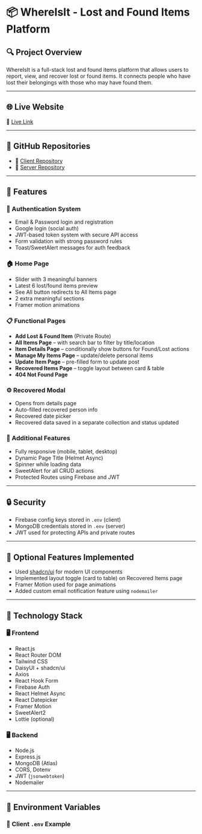 # 📦 WhereIsIt - Lost and Found Items Platform

## 🔍 Project Overview
WhereIsIt is a full-stack lost and found items platform that allows users to report, view, and recover lost or found items. It connects people who have lost their belongings with those who may have found them.

---

## 🌐 Live Website
🔗 [Live Link](https://lost-and-found-website-8c162.web.app)

---

## 📁 GitHub Repositories

- 🔗 [Client Repository](https://github.com/BELALKHANBK/lost-and-found-client-side)
- 🔗 [Server Repository](https://github.com/balal-hossen/lost-and-found-backend)

---

## 🚀 Features

### 🧑 Authentication System
- Email & Password login and registration
- Google login (social auth)
- JWT-based token system with secure API access
- Form validation with strong password rules
- Toast/SweetAlert messages for auth feedback

### 🏠 Home Page
- Slider with 3 meaningful banners
- Latest 6 lost/found items preview
- See All button redirects to All Items page
- 2 extra meaningful sections
- Framer motion animations

### 📋 Functional Pages
- **Add Lost & Found Item** (Private Route)  
- **All Items Page** – with search bar to filter by title/location
- **Item Details Page** – conditionally show buttons for Found/Lost actions
- **Manage My Items Page** – update/delete personal items
- **Update Item Page** – pre-filled form to update post
- **Recovered Items Page** – toggle layout between card & table
- **404 Not Found Page**

### ⚙️ Recovered Modal
- Opens from details page
- Auto-filled recovered person info
- Recovered date picker
- Recovered data saved in a separate collection and status updated

### 🧠 Additional Features
- Fully responsive (mobile, tablet, desktop)
- Dynamic Page Title (Helmet Async)
- Spinner while loading data
- SweetAlert for all CRUD actions
- Protected Routes using Firebase and JWT

---

## 🔒 Security
- Firebase config keys stored in `.env` (client)
- MongoDB credentials stored in `.env` (server)
- JWT used for protecting APIs and private routes

---

## 🧪 Optional Features Implemented
- Used [shadcn/ui](https://ui.shadcn.com/) for modern UI components
- Implemented layout toggle (card to table) on Recovered Items page
- Framer Motion used for page animations
- Added custom email notification feature using `nodemailer`

---

## 🔧 Technology Stack

### 🖥️ Frontend
- React.js
- React Router DOM
- Tailwind CSS
- DaisyUI + shadcn/ui
- Axios
- React Hook Form
- Firebase Auth
- React Helmet Async
- React Datepicker
- Framer Motion
- SweetAlert2
- Lottie (optional)

### 🖥️ Backend
- Node.js
- Express.js
- MongoDB (Atlas)
- CORS, Dotenv
- JWT (`jsonwebtoken`)
- Nodemailer

---

## 📄 Environment Variables

### 🧪 Client `.env` Example
